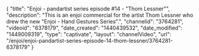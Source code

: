 {
    "title": "Enjoi - pandartist series episode #14 - \"Thom Lessner\"",
    "description": "This is an enjoi commercial for the artist Thom Lessner who drew the new \"Enjoi - Hand Gestures Series\".",
    "channelid": "3764281",
    "videoid": "6378179",
    "date_created": "1440439532",
    "date_modified": "1449009319",
    "type": "captivate",
    "layout": "channelVideo",
    "url": "\/enjoi\/enjoi-pandartist-series-episode-14-thom-lessner\/3764281-6378179"
}